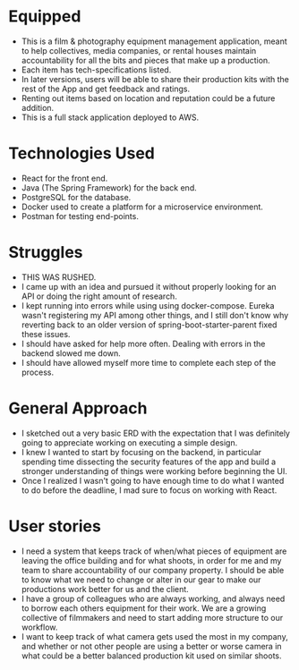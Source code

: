 # Equipped
  - This is a film & photography equipment management application, meant to help collectives, media companies, or rental houses maintain accountability for all the bits and pieces that make up a production.
  - Each item has tech-specifications listed.
  - In later versions, users will be able to share their production kits with the rest of the App and get feedback and ratings.
  - Renting out items based on location and reputation could be a future addition.
  - This is a full stack application deployed to AWS.

# Technologies Used
  - React for the front end.
  - Java (The Spring Framework) for the back end.
  - PostgreSQL for the database.
  - Docker used to create a platform for a microservice environment.
  - Postman for testing end-points.


# Struggles
  - THIS WAS RUSHED.
  - I came up with an idea and pursued it without properly looking for an API or doing the right amount of research.
  - I kept running into errors while using using docker-compose. Eureka wasn't registering my API among other things, and I still don't know why reverting back to an older version of spring-boot-starter-parent fixed these issues.
  - I should have asked for help more often. Dealing with errors in the backend slowed me down.
  - I should have allowed myself more time to complete each step of the process.

# General Approach
- I sketched out a very basic ERD with the expectation that I was definitely going to appreciate working on executing a simple design.
- I knew I wanted to start by focusing on the backend, in particular spending time dissecting the security features of the app and build a stronger understanding of things were working before beginning the UI.
- Once I realized I wasn't going to have enough time to do what I wanted to do before the deadline, I mad sure to focus on working with React.

# User stories
- I need a system that keeps track of when/what pieces of equipment are leaving the office building and for what shoots, in order for me and my team to share accountability of our company property. I should be able to know what we need to change or alter in our gear to make our productions work better for us and the client.
- I have a group of colleagues who are always working, and always need to borrow each others equipment for their work. We are a growing collective of filmmakers and need to start adding more structure to our workflow.
- I want to keep track of what camera gets used the most in my company, and whether or not other people are using a better or worse camera in what could be a better balanced production kit used on similar shoots.
